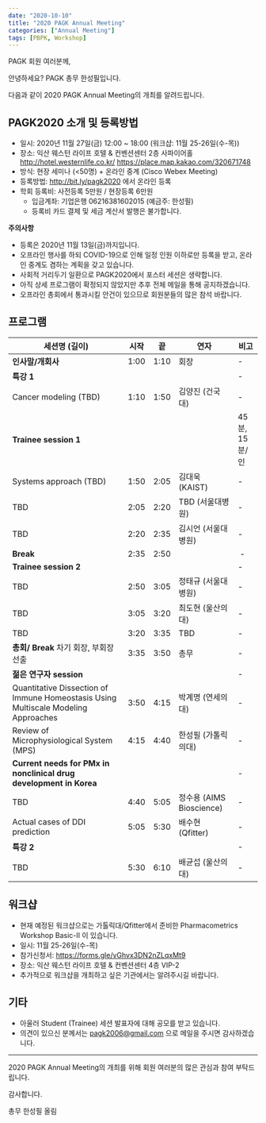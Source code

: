 ```yaml
---
date: "2020-10-10"
title: "2020 PAGK Annual Meeting"
categories: ["Annual Meeting"]
tags: [PBPK, Workshop]
---
```


PAGK 회원 여러분께,

안녕하세요? PAGK 총무 한성필입니다.

다음과 같이 2020 PAGK Annual Meeting의 개최를 알려드립니다. 

## PAGK2020 소개 및 등록방법

- 일시: 2020년 11월 27일(금) 12:00 ~ 18:00 (워크샵: 11월 25-26일(수-목))
- 장소: 익산 웨스턴 라이프 호텔 & 컨벤션센터 2층 사파이어홀 http://hotel.westernlife.co.kr/ https://place.map.kakao.com/320671748
- 방식: 현장 세미나 (<50명) + 온라인 중계 (Cisco Webex Meeting)
- 등록방법: http://bit.ly/pagk2020 에서 온라인 등록
- 학회 등록비: 사전등록 5만원 / 현장등록 6만원
    * 입금계좌: 기업은행 06216381602015 (예금주: 한성필)
    * 등록비 카드 결제 및 세금 계산서 발행은 불가합니다.

**주의사항**

- 등록은 2020년 11월 13일(금)까지입니다.
- 오프라인 행사를 하되 COVID-19으로 인해 일정 인원 이하로만 등록을 받고, 온라인 중계도 겸하는 계획을 갖고 있습니다. 
- 사회적 거리두기 일환으로 PAGK2020에서 포스터 세션은 생략합니다.
- 아직 상세 프로그램이 확정되지 않았지만 추후 전체 메일을 통해 공지하겠습니다.
- 오프라인 총회에서 통과시킬 안건이 있으므로 회원분들의 많은 참석 바랍니다.

## 프로그램


세션명 (길이) | 시작 | 끝 | 연자 | 비고
-- | -- | -- | -- | --
**인사말/개회사** | 1:00 | 1:10 | 회장 | -
**특강 1** | | | | -
Cancer modeling (TBD) | 1:10 | 1:50 | 김양진 (건국대) | -
**Trainee session 1** | | | | 45분, 15분/인
Systems approach (TBD) | 1:50 | 2:05 | 김대욱 (KAIST) | -
TBD | 2:05 | 2:20 | TBD (서울대병원) | -
TBD | 2:20 | 2:35 | 김시언 (서울대병원) | -
**Break** | 2:35 | 2:50 |   |  -
**Trainee session 2**  | | | | -
TBD | 2:50 | 3:05 | 정태규 (서울대병원) | -
TBD | 3:05 | 3:20 | 최도현 (울산의대) | -
TBD | 3:20 | 3:35 | TBD | -
**총회/ Break** 차기 회장, 부회장 선출 | 3:35 | 3:50 | 총무 | - 
**젊은 연구자 session** | | | | -
Quantitative Dissection of Immune Homeostasis Using Multiscale Modeling Approaches | 3:50 | 4:15 | 박계명 (연세의대) | -
Review of Microphysiological System (MPS) | 4:15 | 4:40 | 한성필 (가톨릭의대) | -
**Current needs for PMx in nonclinical drug development in Korea** | | | | -
TBD | 4:40 | 5:05 | 정수용 (AIMS Bioscience) | -
Actual cases of DDI prediction | 5:05 | 5:30 | 배수현 (Qfitter) | -
**특강 2**  | | | | -
TBD | 5:30 | 6:10 | 배균섭 (울산의대) | -

## 워크샵

- 현재 예정된 워크샵으로는 가톨릭대/Qfitter에서 준비한 Pharmacometrics Workshop Basic-II 이 있습니다.
- 일시: 11월 25-26일(수-목)
- 참가신청서: https://forms.gle/vGhvx3DN2nZLqxMt9
- 장소: 익산 웨스턴 라이프 호텔 & 컨벤션센터 4층 VIP-2
- 추가적으로 워크샵을 개최하고 싶은 기관에서는 알려주시길 바랍니다.

## 기타

- 아울러 Student (Trainee) 세션 발표자에 대해 공모를 받고 있습니다. 
- 의견이 있으신 분께서는 pagk2006@gmail.com 으로 메일을 주시면 감사하겠습니다. 

---

2020 PAGK Annual Meeting의 개최를 위해 회원 여러분의 많은 관심과 참여 부탁드립니다. 

감사합니다.

총무 한성필 올림
